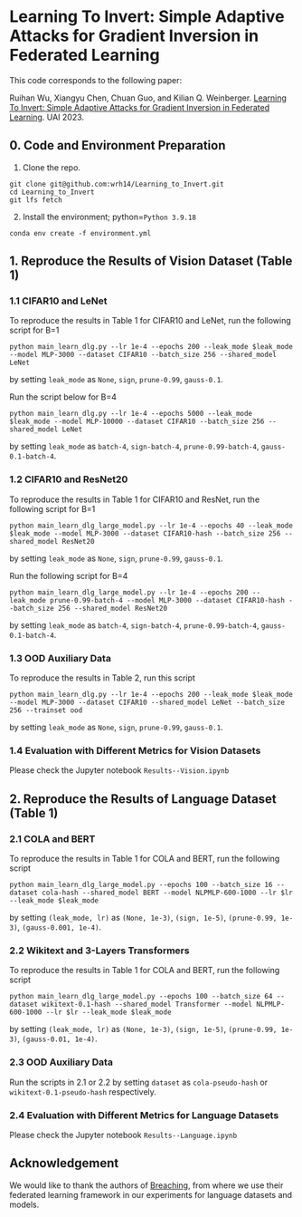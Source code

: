 # Learning To Invert: Simple Adaptive Attacks for Gradient Inversion in Federated Learning
This code corresponds to the following paper:

Ruihan Wu, Xiangyu Chen, Chuan Guo, and Kilian Q. Weinberger. [Learning To Invert: Simple Adaptive Attacks for Gradient Inversion in Federated Learning](https://openreview.net/forum?id=Gt_GiNkBhu). UAI 2023. 

## 0. Code and Environment Preparation
1. Clone the repo.
```
git clone git@github.com:wrh14/Learning_to_Invert.git
cd Learning_to_Invert
git lfs fetch
```
2. Install the environment; python=`Python 3.9.18`
```
conda env create -f environment.yml
```

## 1. Reproduce the Results of Vision Dataset (Table 1)
### 1.1 CIFAR10 and LeNet 
To reproduce the results in Table 1 for CIFAR10 and LeNet, run the following script for B=1 
```
python main_learn_dlg.py --lr 1e-4 --epochs 200 --leak_mode $leak_mode --model MLP-3000 --dataset CIFAR10 --batch_size 256 --shared_model LeNet
```
by setting `leak_mode` as `None`, `sign`, `prune-0.99`, `gauss-0.1`.

Run the script below for B=4
```
python main_learn_dlg.py --lr 1e-4 --epochs 5000 --leak_mode $leak_mode --model MLP-10000 --dataset CIFAR10 --batch_size 256 --shared_model LeNet
```
by setting `leak_mode` as `batch-4`, `sign-batch-4`, `prune-0.99-batch-4`, `gauss-0.1-batch-4`.


### 1.2 CIFAR10 and ResNet20
To reproduce the results in Table 1 for CIFAR10 and ResNet, run the following script for B=1 
```
python main_learn_dlg_large_model.py --lr 1e-4 --epochs 40 --leak_mode $leak_mode --model MLP-3000 --dataset CIFAR10-hash --batch_size 256 --shared_model ResNet20
```
by setting `leak_mode` as `None`, `sign`, `prune-0.99`, `gauss-0.1`.

Run the following script for B=4
```
python main_learn_dlg_large_model.py --lr 1e-4 --epochs 200 --leak_mode prune-0.99-batch-4 --model MLP-3000 --dataset CIFAR10-hash --batch_size 256 --shared_model ResNet20
```
by setting `leak_mode` as `batch-4`, `sign-batch-4`, `prune-0.99-batch-4`, `gauss-0.1-batch-4`.

### 1.3 OOD Auxiliary Data
To reproduce the results in Table 2, run this script
```
python main_learn_dlg.py --lr 1e-4 --epochs 200 --leak_mode $leak_mode --model MLP-3000 --dataset CIFAR10 --shared_model LeNet --batch_size 256 --trainset ood
```
by setting `leak_mode` as `None`, `sign`, `prune-0.99`, `gauss-0.1`.

### 1.4 Evaluation with Different Metrics for Vision Datasets
Please check the Jupyter notebook `Results--Vision.ipynb`

## 2. Reproduce the Results of Language Dataset (Table 1)
### 2.1 COLA and BERT
To reproduce the results in Table 1 for COLA and BERT, run the following script
```
python main_learn_dlg_large_model.py --epochs 100 --batch_size 16 --dataset cola-hash --shared_model BERT --model NLPMLP-600-1000 --lr $lr --leak_mode $leak_mode
```
by setting `(leak_mode, lr)` as `(None, 1e-3)`, `(sign, 1e-5)`, `(prune-0.99, 1e-3)`, `(gauss-0.001, 1e-4)`.

### 2.2 Wikitext and 3-Layers Transformers
To reproduce the results in Table 1 for COLA and BERT, run the following script
```
python main_learn_dlg_large_model.py --epochs 100 --batch_size 64 --dataset wikitext-0.1-hash --shared_model Transformer --model NLPMLP-600-1000 --lr $lr --leak_mode $leak_mode
```
by setting `(leak_mode, lr)` as `(None, 1e-3)`, `(sign, 1e-5)`, `(prune-0.99, 1e-3)`, `(gauss-0.01, 1e-4)`.

### 2.3 OOD Auxiliary Data
Run the scripts in 2.1 or 2.2 by setting `dataset` as `cola-pseudo-hash` or `wikitext-0.1-pseudo-hash` respectively.

### 2.4 Evaluation with Different Metrics for Language Datasets
Please check the Jupyter notebook `Results--Language.ipynb`

## Acknowledgement
We would like to thank the authors of [Breaching](https://github.com/JonasGeiping/breaching), from where we use their federated learning framework in our experiments for language datasets and models.
